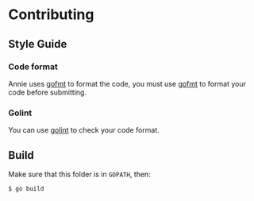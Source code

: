 # Contributing

## Style Guide
### Code format
Annie uses [gofmt](https://golang.org/cmd/gofmt) to format the code, you must use [gofmt](https://golang.org/cmd/gofmt) to format your code before submitting.

### Golint
You can use [golint](https://github.com/golang/lint) to check your code format.


## Build

Make sure that this folder is in `GOPATH`, then:

```bash
$ go build
```
